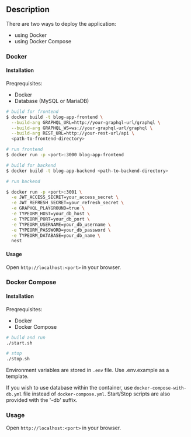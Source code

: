 ## Description

There are two ways to deploy the application:
- using Docker
- using Docker Compose

### Docker

#### Installation

Preqrequisites:
- Docker
- Database (MySQL or MariaDB)

```bash
# build for frontend
$ docker build -t blog-app-frontend \
  --build-arg GRAPHQL_URL=http://your-graphql-url/graphql \
  --build-arg GRAPHQL_WS=ws://your-graphql-url/graphql \
  --build-arg REST_URL=http://your-rest-url/api \
  <path-to-frontend-directory>

# run frontend
$ docker run -p <port>:3000 blog-app-frontend

# build for backend
$ docker build -t blog-app-backend <path-to-backend-directory>

# run backend

$ docker run -p <port>:3001 \
  -e JWT_ACCESS_SECRET=your_access_secret \
  -e JWT_REFRESH_SECRET=your_refresh_secret \
  -e GRAPHQL_PLAYGROUND=true \
  -e TYPEORM_HOST=your_db_host \
  -e TYPEORM_PORT=your_db_port \
  -e TYPEORM_USERNAME=your_db_username \
  -e TYPEORM_PASSWORD=your_db_password \
  -e TYPEORM_DATABASE=your_db_name \
  nest
```

#### Usage

Open `http://localhost:<port>` in your browser.

### Docker Compose

#### Installation

Preqrequisites:
- Docker
- Docker Compose

```bash
# build and run
./start.sh

# stop
./stop.sh
```

Environment variables are stored in `.env` file. Use .env.example as a template.

If you wish to use database within the container, use `docker-compose-with-db.yml` file instead of `docker-compose.yml`. Start/Stop scripts are also provided with the '-db' suffix.

### Usage

Open `http://localhost:<port>` in your browser.
